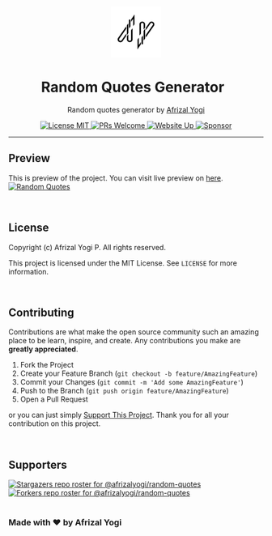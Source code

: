 <div align="center">
  <a href="https://afrizalyogi.github.io" target="_blank">
    <img src="https://raw.githubusercontent.com/afrizalyogi/cdn/main/Assets/Icons/AY_LightProfile.png" alt="Afrizal Yogi" width="100px"/>
  </a>
  <h1>Random Quotes Generator &nbsp</h1>
  <p>Random quotes generator by <a href="https://afrizalyogi.github.io" target="_blank">Afrizal Yogi</a></p>
  <a href="https://choosealicense.com/licenses/mit/" target="_blank">
    <img src="https://img.shields.io/github/license/afrizalyogi/random-quotes?color=%23007aff" alt="License MIT"/>
  </a>
  <a href="https://github.com/afrizalyogi/random-quotes/pulls" target="_blank">
    <img src="https://img.shields.io/badge/PRs-Welcome-brightgreen.svg?style=flat-square&color=%23007aff" alt="PRs Welcome"/>
  </a>
  <a href="https://afrizalyogi.github.io/random-quotes" target="_blank">
    <img src="https://img.shields.io/website?down_color=ff001a&down_message=Down&up_color=007aff&up_message=UP&url=https%3A%2F%2Fafrizalyogi.github.io%2Frandom-quotes" alt="Website Up"/>
  </a>
  <a href="https://saweria.co/afrizalyogi" target="_blank">
    <img src="https://img.shields.io/badge/sponsor-5c5c5c?style=flat&logo=GitHub-Sponsors&logoColor=#white" alt="Sponsor"/>
  </a>
</div>

---

## Preview
This is preview of the project. You can visit live preview on <a href="https://afrizalyogi.github.io/random-quotes" target="_blank">here</a>.
<a href="https://afrizalyogi.github.io/random-quotes">
  <img src="https://raw.githubusercontent.com/afrizalyogi/random-quotes/main/Assets/AfrizalYogi_RandomQuote.gif" alt="Random Quotes"/>
</a>

<br/>

## License
Copyright (c) Afrizal Yogi P. All rights reserved.

This project is licensed under the MIT License. See `LICENSE` for more information.

<br/>

## Contributing
Contributions are what make the open source community such an amazing place to be learn, inspire, and create. Any contributions you make are **greatly appreciated**.

1. Fork the Project
2. Create your Feature Branch (`git checkout -b feature/AmazingFeature`)
3. Commit your Changes (`git commit -m 'Add some AmazingFeature'`)
4. Push to the Branch (`git push origin feature/AmazingFeature`)
5. Open a Pull Request

or you can just simply <a href="https://saweria.co/afrizalyogi" target="_blank">Support This Project</a>. 
Thank you for all your contribution on this project.

<br/>

## Supporters
<div>
  <a href="https://github.com/afrizalyogi/random-quotes/stargazers"><img src="https://reporoster.com/stars/afrizalyogi/random-quotes" alt="Stargazers repo roster for @afrizalyogi/random-quotes" width="48%"/></a>
  <a href="https://github.com/afrizalyogi/random-quotes/network/members"><img src="https://reporoster.com/forks/afrizalyogi/random-quotes" alt="Forkers repo roster for @afrizalyogi/random-quotes" width="48%"/></a>
</div>

<br/>

### Made with ❤️ by Afrizal Yogi
